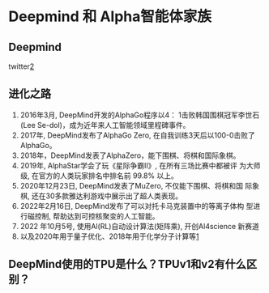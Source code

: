 

<!--
 * @version:
 * @Author:  StevenJokess（蔡舒起） https://github.com/StevenJokess
 * @Date: 2023-04-04 20:38:00
 * @LastEditors:  StevenJokess（蔡舒起） https://github.com/StevenJokess
 * @LastEditTime: 2023-04-04 22:23:18
 * @Description:
 * @Help me: 如有帮助，请赞助，失业3年了。![支付宝收款码](https://github.com/StevenJokess/d2rl/blob/master/img/%E6%94%B6.jpg)
 * @TODO::
 * @Reference:
-->
# Deepmind 和 Alpha智能体家族

## Deepmind

twitter[2]


## 进化之路

1. 2016年3月, DeepMind开发的AlphaGo程序以4： 1击败韩国围棋冠军李世石 (Lee Se-dol)，成为近年来人工智能领域里程碑事件。
1. 2017年, DeepMind发布了AlphaGo Zero, 在自我训练3天后以100-0击败了AlphaGo。
1. 2018年，DeepMind发表了AlphaZero，能下围棋、将棋和国际象棋。
1. 2019年, AlphaStar学会了玩《星际争霸II》, 在所有三场比赛中都被评 为大师级, 在官方的人类玩家排名中排名前 $99.8 \%$ 以上。
1. 2020年12月23日, DeepMind发表了MuZero, 不仅能下围棋、将棋和国 际象棋, 还在30多款雅达利游戏中展示出了超人类表现。
1. 2022年2月16日, DeepMind发布了可以对托卡马克装置中的等离子体构 型进行磁控制, 帮助达到可控核聚变的人工智能。
1. 2022 年10月5号, 使用Al(RL)自动设计算法(矩阵乘), 开创Al4science 新赛道
1. 以及2020年用于量子优化、2018年用于化学分子计算等[1]

## DeepMind使用的TPU是什么？TPUv1和v2有什么区别？



[1]: https://www.bilibili.com/video/BV1PD4y147gK/?spm_id_from=333.337.search-card.all.click&vd_source=bca0a3605754a98491958094024e5fe3
[2]: https://twitter.com/DeepMind/status/1600929160335351809
[3]: http://www.nvidia.com/object/accelerate-inference.html
